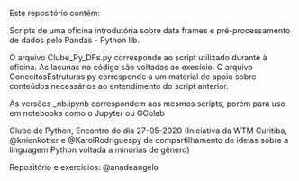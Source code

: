 Este repositório contém:

Scripts de uma oficina introdutória sobre data frames e pré-processamento de dados pelo Pandas - Python lib.

O arquivo Clube_Py_DFs.py corresponde ao script utilizado durante à oficina. As lacunas no código são voltadas ao execício.
O arquivo ConceitosEstruturas.py corresponde a um material de apoio sobre conteúdos necessários ao entendimento do script anterior.

As versões _nb.ipynb correspondem aos mesmos scripts, porém para uso em notebooks como o Jupyter ou GColab

Clube de Python, Encontro do dia 27-05-2020
(Iniciativa da WTM Curitiba, @knienkotter e @KarolRodriguespy de compartilhamento de ideias sobre a linguagem Python voltada a minorias de gênero)

Repositório e exercícios: @anadeangelo
